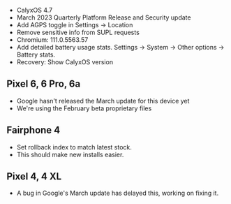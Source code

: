* CalyxOS 4.7
* March 2023 Quarterly Platform Release and Security update
* Add AGPS toggle in Settings -> Location
* Remove sensitive info from SUPL requests
* Chromium: 111.0.5563.57
* Add detailed battery usage stats. Settings -> System -> Other options -> Battery stats.
* Recovery: Show CalyxOS version

## Pixel 6, 6 Pro, 6a
* Google hasn't released the March update for this device yet
* We're using the February beta proprietary files

## Fairphone 4
* Set rollback index to match latest stock.
* This should make new installs easier.

## Pixel 4, 4 XL
* A bug in Google's March update has delayed this, working on fixing it.
